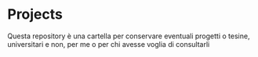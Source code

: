 # Projects

Questa repository è una cartella per conservare eventuali progetti o tesine, universitari e non, per me o per chi avesse voglia di consultarli
